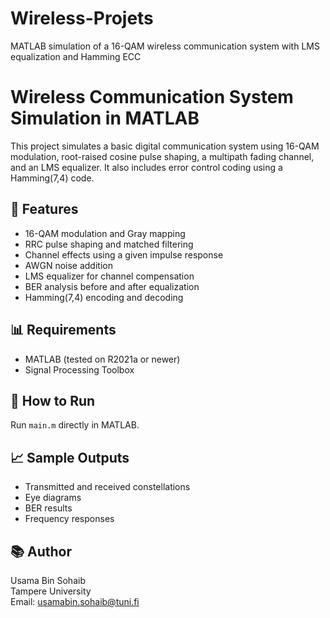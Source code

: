 # Wireless-Projets
MATLAB simulation of a 16-QAM wireless communication system with LMS equalization and Hamming ECC

# Wireless Communication System Simulation in MATLAB

This project simulates a basic digital communication system using 16-QAM modulation, root-raised cosine pulse shaping, a multipath fading channel, and an LMS equalizer. It also includes error control coding using a Hamming(7,4) code.

## 📌 Features

- 16-QAM modulation and Gray mapping
- RRC pulse shaping and matched filtering
- Channel effects using a given impulse response
- AWGN noise addition
- LMS equalizer for channel compensation
- BER analysis before and after equalization
- Hamming(7,4) encoding and decoding

## 📊 Requirements

- MATLAB (tested on R2021a or newer)
- Signal Processing Toolbox

## 🧪 How to Run

Run `main.m` directly in MATLAB.

## 📈 Sample Outputs

- Transmitted and received constellations
- Eye diagrams
- BER results
- Frequency responses

## 📚 Author

Usama Bin Sohaib  
Tampere University  
Email: usamabin.sohaib@tuni.fi

